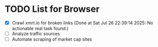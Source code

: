 # TODO List for Browser

- [x] Crawl xmrt.io for broken links  (Done at Sat Jul 26 22:39:14 2025: No actionable real task found.)
- [ ] Analyze traffic sources
- [ ] Automate scraping of market cap sites
